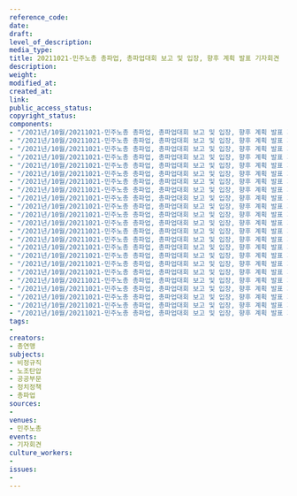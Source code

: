 ```yaml
---
reference_code: 
date: 
draft: 
level_of_description: 
media_type: 
title: 20211021-민주노총 총파업, 총파업대회 보고 및 입장, 향후 계획 발표 기자회견
description: 
weight: 
modified_at: 
created_at: 
link: 
public_access_status: 
copyright_status: 
components:
- "/2021년/10월/20211021-민주노총 총파업, 총파업대회 보고 및 입장, 향후 계획 발표 기자회견/_1D20249.jpg"
- "/2021년/10월/20211021-민주노총 총파업, 총파업대회 보고 및 입장, 향후 계획 발표 기자회견/_5D40158.jpg"
- "/2021년/10월/20211021-민주노총 총파업, 총파업대회 보고 및 입장, 향후 계획 발표 기자회견/_1D20287.jpg"
- "/2021년/10월/20211021-민주노총 총파업, 총파업대회 보고 및 입장, 향후 계획 발표 기자회견/_1D20298.jpg"
- "/2021년/10월/20211021-민주노총 총파업, 총파업대회 보고 및 입장, 향후 계획 발표 기자회견/_1D20234.jpg"
- "/2021년/10월/20211021-민주노총 총파업, 총파업대회 보고 및 입장, 향후 계획 발표 기자회견/_1D20197.jpg"
- "/2021년/10월/20211021-민주노총 총파업, 총파업대회 보고 및 입장, 향후 계획 발표 기자회견/_1D20302.jpg"
- "/2021년/10월/20211021-민주노총 총파업, 총파업대회 보고 및 입장, 향후 계획 발표 기자회견/_1D20272.jpg"
- "/2021년/10월/20211021-민주노총 총파업, 총파업대회 보고 및 입장, 향후 계획 발표 기자회견/_1D20176.jpg"
- "/2021년/10월/20211021-민주노총 총파업, 총파업대회 보고 및 입장, 향후 계획 발표 기자회견/_1D20306.jpg"
- "/2021년/10월/20211021-민주노총 총파업, 총파업대회 보고 및 입장, 향후 계획 발표 기자회견/_1D20349.jpg"
- "/2021년/10월/20211021-민주노총 총파업, 총파업대회 보고 및 입장, 향후 계획 발표 기자회견/_1D20256.jpg"
- "/2021년/10월/20211021-민주노총 총파업, 총파업대회 보고 및 입장, 향후 계획 발표 기자회견/_1D20331.jpg"
- "/2021년/10월/20211021-민주노총 총파업, 총파업대회 보고 및 입장, 향후 계획 발표 기자회견/_5D40179.jpg"
- "/2021년/10월/20211021-민주노총 총파업, 총파업대회 보고 및 입장, 향후 계획 발표 기자회견/_1D20218.jpg"
- "/2021년/10월/20211021-민주노총 총파업, 총파업대회 보고 및 입장, 향후 계획 발표 기자회견/_1D20322.jpg"
- "/2021년/10월/20211021-민주노총 총파업, 총파업대회 보고 및 입장, 향후 계획 발표 기자회견/_5D40198.jpg"
- "/2021년/10월/20211021-민주노총 총파업, 총파업대회 보고 및 입장, 향후 계획 발표 기자회견/_5D40146.jpg"
- "/2021년/10월/20211021-민주노총 총파업, 총파업대회 보고 및 입장, 향후 계획 발표 기자회견/_1D20340.jpg"
- "/2021년/10월/20211021-민주노총 총파업, 총파업대회 보고 및 입장, 향후 계획 발표 기자회견/_1D20270.jpg"
- "/2021년/10월/20211021-민주노총 총파업, 총파업대회 보고 및 입장, 향후 계획 발표 기자회견/_1D20184.jpg"
- "/2021년/10월/20211021-민주노총 총파업, 총파업대회 보고 및 입장, 향후 계획 발표 기자회견/_1D20227.jpg"
- "/2021년/10월/20211021-민주노총 총파업, 총파업대회 보고 및 입장, 향후 계획 발표 기자회견/_5D40196.jpg"
tags:
- 
creators:
- 총연맹
subjects:
- 비정규직
- 노조탄압
- 공공부문
- 정치정책
- 총파업
sources:
- 
venues:
- 민주노총
events:
- 기자회견
culture_workers:
- 
issues:
- 
---
```

